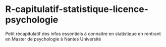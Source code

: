 # R-capitulatif-statistique-licence-psychologie
Petit récapitulatif des infos essentiels à connaitre en statistique en rentrant en Master de psychologie à Nantes Université
